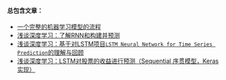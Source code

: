 #### 总包含文章：

* [一个完整的机器学习模型的流程](https://blog.csdn.net/linxinloningg/article/details/121685647)
* [浅谈深度学习：了解RNN和构建并预测](https://blog.csdn.net/linxinloningg/article/details/121881042)
* [浅谈深度学习：基于对LSTM项目`LSTM Neural Network for Time Series Prediction`的理解与回顾](https://blog.csdn.net/linxinloningg/article/details/121881068)
* [浅谈深度学习：LSTM对股票的收益进行预测（Sequential 序贯模型，Keras实现）](https://blog.csdn.net/linxinloningg/article/details/121881117)